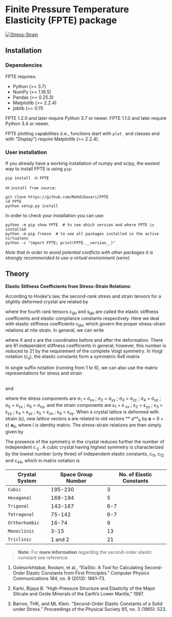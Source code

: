 # Finite Pressure Temperature Elasticity (FPTE) package

<a href="https://ibb.co/gJpS7Js"><img src="https://i.ibb.co/VTZgNTX/Stress-Strain.jpg" alt="Stress-Strain" border="0" /></a>

## Installation

### Dependencies

FPTE requires:

- Python (>= 3.7)
- NumPy (>= 1.16.5)
- Pandas (>= 0.25.3)
- Matplotlib (>= 2.2.4)
- joblib (>= 0.11)

FPTE 1.2.0 and later require Python 3.7 or newer. FPTE 1.1.0 and later require Python 3.4 or
newer.

FPTE plotting capabilities (i.e., functions start with ``plot_`` and classes end with "Display")
require Matplotlib (>= 2.2.4).

### User installation

If you already have a working installation of numpy and scipy, the easiest way to install FPTE
is using ``pip``:

    pip install -U FPTE

or ``install from source``:

    git clone https://github.com/MahdiDavari/FPTE
    cd FPTE
    python setup.py install

In order to check your installation you can use:

    python -m pip show FPTE  # to see which version and where FPTE is installed
    python -m pip freeze  # to see all packages installed in the active virtualenv
    python -c "import FPTE; print(FPTE.__version__)"

_Note that in order to avoid potential conflicts with other packages it is strongly recommended
to use a virtual environment (venv)._

## Theory

**Elastic Stifness Coefficients from Stress-Strain Relations:**

According to Hooke's law, the second-rank stress and strain tensors for a slightly deformed
crystal are related by

$$ $$

where the fourth rank tensors c<sub>ijkl</sub> and s<sub>ijkl</sub> are called the elastic
stiffness coefficients and elastic compliance constants respectively. Here we deal with elastic
stiffness coefficients c<sub>ijkl</sub>, which govern the proper stress-strain relations at nite
strain. In general, we can write

$$ $$

where X and x are the coordinates before and after the deformation. There are 81 independent
stiffness coefficients in general; however, this number is reduced to 21 by the requirement of
the complete Voigt symmetry. In Voigt notation (c<sub>ij</sub>), the elastic constants form a
symmetric 6x6 matrix

$$ $$

In single suffix notation (running from 1 to 6), we can also use the matrix representations for
stress and strain

$$ $$
<br>
and

$$ $$

where the stress components are &sigma;<sub>1</sub> = &sigma;<sub>xx</sub> ; &sigma;<sub>2</sub>
= &sigma;<sub>yy</sub> ; &sigma;<sub>3</sub> = &sigma;<sub>zz</sub> ; &sigma;<sub>4</sub> =
&sigma;<sub>yz</sub> ; &sigma;<sub>5</sub> = &sigma;<sub>zx</sub> ; &sigma;<sub>6</sub> =
&sigma;<sub>xy</sub>, and the strain components are &epsilon;<sub>1</sub> = &epsilon;<sub>
xx</sub> ; &epsilon;<sub>2</sub> = &epsilon;<sub>yy</sub> ; &epsilon;<sub>3</sub> =
&epsilon;<sub>zz</sub> ; &epsilon;<sub>4</sub> = &epsilon;<sub>yz</sub> ; &epsilon;<sub>5</sub>
= &epsilon;<sub>zx</sub> ; &epsilon;<sub>6</sub> = &epsilon;<sub>xy</sub>. When a crystal
lattice is deformed with strain (&epsilon;), new lattice vectors a are related to old vectors **
a**<sub>0</sub> by **a** = (I + &epsilon;) **a**<sub>0</sub>, where I is identity matrix. The
stress-strain relations are then simply given by

$$ $$

The presence of the symmetry in the crystal reduces further the number of independent c<sub>
ij</sub> . A cubic crystal having highest symmetry is characterized by the lowest number (only
three) of independent elastic constants, c<sub>11</sub>, c<sub>12</sub> and c<sub>44</sub>,
which in matrix notation is

$$ $$

|      Crystal System          |Space Group Number           |No. of Elastic Constants                         |
|----------------|-------------------------------|-----------------------------|
|`Cubic`|195-230     | 3  |
|`Hexagonal`    |168-194  |5    |
|`Trigonal`     |143-167|6-7|
|`Tetragonal` |75-142 |6-7|
|`Orthorhombic`| 16-74 | 9|
|`Monoclinic` | 3-15| 13|
|`Triclinic` | 1 and 2 | 21|

> **Note:** For **more information** regarding the second-order elastic constant see reference: <br>

1. Golesorkhtabar, Rostam, et al., “ElaStic: A Tool for Calculating Second-Order Elastic
   Constants from First Principles.” Computer Physics Communications 184, no. 8 (2013): 1861–73.

1. Karki, Bijaya B. “High-Pressure Structure and Elasticity of the Major Silicate and Oxide
   Minerals of the Earth’s Lower Mantle,” 1997.

2. Barron, THK, and ML Klein. “Second-Order Elastic Constants of a Solid under Stress.”
   Proceedings of the Physical Society 85, no. 3 (1965): 523.
